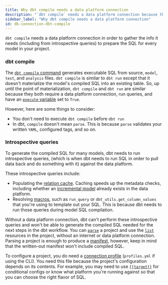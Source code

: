 ```yaml
---
title: Why dbt compile needs a data platform connection
description: "`dbt compile` needs a data platform connection because the work it does depends on the current state of your warehouse"
sidebar_label: "Why dbt compile needs a data platform connection"
id: db-connection-dbt-compile
---
```


`dbt compile` needs a data platform connection in order to gather the info it needs (including from introspective queries) to prepare the SQL for every model in your project.

### dbt compile

The [`dbt compile` command](/reference/commands/compile) generates executable SQL from source, `model`, `test`, and `analysis` files. `dbt compile` is similar to `dbt run` except that it doesn't materialize the model's compiled SQL into an existing table. So, up until the point of materialization, `dbt compile` and `dbt run` are similar because they both require a data platform connection, run queries, and have an [`execute` variable](/reference/dbt-jinja-functions/execute) set to `True`. 

However, here are some things to consider:

- You don't need to execute `dbt compile` before `dbt run`
- In dbt, `compile` doesn't mean `parse`. This is because `parse` validates your written `YAML`, configured tags, and so on.

### Introspective queries

To generate the compiled SQL for many models, dbt needs to run introspective queries, (which is when dbt needs to run SQL in order to pull data back and do something with it) against the data platform.

These introspective queries include:

- Populating the [relation cache](/guides/advanced/creating-new-materializations#update-the-relation-cache). Caching speeds up the metadata checks, including whether an [incremental model](/docs/build/incremental-models) already exists in the data platform. 
- Resolving [macros](/docs/build/jinja-macros#macros), such as `run_query` or `dbt_utils.get_column_values` that you're using to template out your SQL. This is because dbt needs to run those queries during model SQL compilation. 

Without a data platform connection, dbt can't perform these introspective queries and won't be able to generate the compiled SQL needed for the next steps in the dbt workflow. You can [`parse`](/reference/commands/parse) a project and use the [`list`](/reference/commands/list) resources in the project, without an internet or data platform connection. Parsing a project is enough to produce a [manifest](/reference/artifacts/manifest-json), however, keep in mind that the written-out manifest won't include compiled SQL.

To configure a project, you do need a [connection profile](/docs/core/connection-profiles) (`profiles.yml` if using the CLI). You need this file because the project's configuration depends on its contents. For example, you may need to use [`{{target}}`](/reference/dbt-jinja-functions/target) for conditional configs or know what platform you're running against so that you can choose the right flavor of SQL. 




